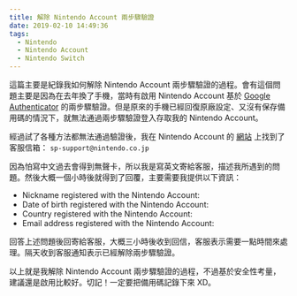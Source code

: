 ```yaml
---
title: 解除 Nintendo Account 兩步驟驗證
date: 2019-02-10 14:49:36
tags:
  - Nintendo
  - Nintendo Account
  - Nintendo Switch
---
```


這篇主要是紀錄我如何解除 Nintendo Account 兩步驟驗證的過程。會有這個問題主要是因為在去年換了手機，當時有啟用 Nintendo Account 基於 [Google Authenticator](https://support.google.com/a/answer/175197) 的兩步驟驗證。但是原來的手機已經回復原廠設定、又沒有保存備用碼的情況下，就無法通過兩步驟驗證登入存取我的 Nintendo Account。

<!-- more -->

經過試了各種方法都無法通過驗證後，我在 Nintendo Account 的 [網站](https://accounts.nintendo.com/common_help) 上找到了客服信箱：
  `sp-support@nintendo.co.jp`

因為怕寫中文過去會得到無聲卡，所以我是寫英文寄給客服，描述我所遇到的問題。然後大概一個小時後就得到了回覆，主要需要我提供以下資訊：

* Nickname registered with the Nintendo Account:
* Date of birth registered with the Nintendo Account:
* Country registered with the Nintendo Account:
* Email address registered with the Nintendo Account:

回答上述問題後回寄給客服，大概三小時後收到回信，客服表示需要一點時間來處理。隔天收到客服通知表示已經解除兩步驟驗證。

以上就是我解除 Nintendo Account 兩步驟驗證的過程，不過基於安全性考量，建議還是啟用比較好。切記！一定要把備用碼記錄下來 XD。
